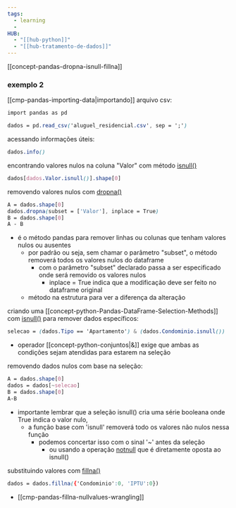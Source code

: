 ```yaml
---
tags:
  - learning
  - 
HUB:
  - "[[hub-python]]"
  - "[[hub-tratamento-de-dados]]"
---
```



[[concept-pandas-dropna-isnull-fillna]]


### exemplo 2

[[cmp-pandas-importing-data|importando]] arquivo csv:
```css
import pandas as pd

dados = pd.read_csv('aluguel_residencial.csv', sep = ';')
```

acessando informações úteis:
```css
dados.info()
```

encontrando valores nulos  na coluna "Valor" com método [isnull()](https://pandas.pydata.org/docs/reference/api/pandas.DataFrame.isnull.html)
```css
dados[dados.Valor.isnull()].shape[0]
```

removendo valores nulos com [dropna()](https://pandas.pydata.org/docs/reference/api/pandas.DataFrame.dropna.html)
```css
A = dados.shape[0]
dados.dropna(subset = ['Valor'], inplace = True)
B = dados.shape[0]
A - B
```
- é o método pandas para remover linhas ou colunas que tenham valores nulos ou ausentes
	- por padrão ou seja, sem chamar o parâmetro "subset", o método removerá todos os valores nulos do dataframe
		- com o parâmetro "subset" declarado passa a ser especificado onde será removido os valores nulos
			- inplace = True indica que a modificação deve ser feito no dataframe original
	- método na estrutura para ver a diferença da alteração


criando uma [[concept-python-Pandas-DataFrame-Selection-Methods]] com [isnull()](https://pandas.pydata.org/docs/reference/api/pandas.DataFrame.isnull.html) para remover dados específicos:
```css
selecao = (dados.Tipo == 'Apartamento') & (dados.Condominio.isnull())
```
- operador [[concept-python-conjuntos|&]] exige que ambas as condições sejam atendidas para estarem na seleção

removendo dados nulos com base na seleção:
```css
A = dados.shape[0]
dados = dados[~selecao]
B = dados.shape[0]
A-B
```
- importante lembrar que a seleção isnull() cria uma série booleana onde True indica o valor nulo,
	- a função base com 'isnull' removerá todo os valores não nulos nessa função
		- podemos concertar isso com o sinal '~' antes da seleção 
			- ou usando a operação [notnull](https://pandas.pydata.org/docs/reference/api/pandas.notnull.html) que é diretamente oposta ao isnull()


substituindo valores com [fillna()](https://pandas.pydata.org/docs/reference/api/pandas.DataFrame.fillna.html)
```css
dados = dados.fillna({'Condominio':0, 'IPTU':0})
```
- [[cmp-pandas-fillna-nullvalues-wrangling]]

